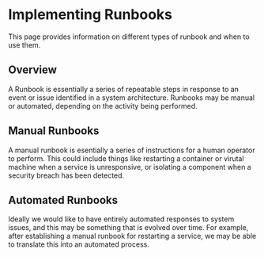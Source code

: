 # Implementing Runbooks
This page provides information on different types of runbook and when to use them.

## Overview

A Runbook is essentially a series of repeatable steps in response to an event or issue identified in a system architecture. Runbooks may be manual or automated, depending on the activity being performed.

## Manual Runbooks

A manual runbook is esentially a series of instructions for a human operator to perform. This could include things like restarting a container or virutal machine when a service is unresponsive, or isolating a component when a security breach has been detected.

## Automated Runbooks

Ideally we would like to have entirely automated responses to system issues, and this may be something that is evolved over time. For example, after establishing a manual runbook for restarting a service, we may be able to translate this into an automated process.
